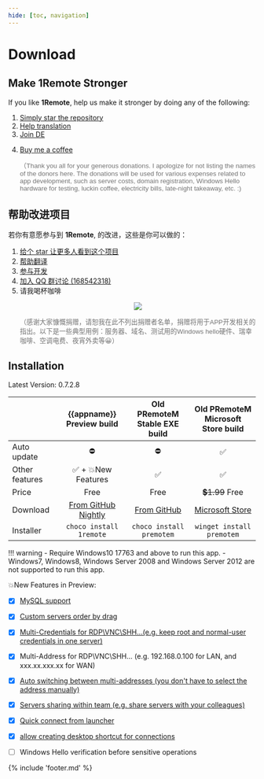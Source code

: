 ```yaml
---
hide: [toc, navigation]
---
```


# Download


<div class="class-none-zh-cn">
    <h2 id="make-1remote-stronger">Make 1Remote Stronger</h2>
    <p>If you like <b>1Remote</b>, help us make it stronger by doing any of the following:</p>
    <ol>
        <li><a href="https://github.com/1Remote/1Remote">Simply star the repository</a></li>
        <li><a href="https://1remote.github.io/usage/misc/help-translation/">Help translation</a></li>
        <li><a href="https://github.com/1Remote/1Remote/blob/main/DEVELOP.md">Join DE</a></li>
        <li>
            <p><a href="https://ko-fi.com/VShawn">Buy me a coffee</a></p>
            <p style="opacity: 0.6;font: -webkit-mini-control;">（Thank you all for your generous donations. I apologize for not listing the names of the donors here. The donations will be used for various expenses related to app development, such as server costs, domain registration, Windows Hello hardware for testing, luckin coffee, electricity bills, late-night takeaway, etc. :)</p>
        </li>
    </ol>
</div>

<div class="class-zh-cn">
    <h2 id="make-1remote-stronger">帮助改进项目</h2>
    <p>若你有意愿参与到 <b>1Remote</b>, 的改进，这些是你可以做的：</p>
    <ol>
        <li><a href="https://github.com/1Remote/1Remote">给个 star 让更多人看到这个项目</a></li>
        <li><a href="https://1remote.github.io/usage/misc/help-translation/">帮助翻译</a></li>
        <li><a href="https://github.com/1Remote/1Remote/blob/main/DEVELOP.md">参与开发</a></li>
        <li><a href="https://jq.qq.com/?_wv=1027&amp;k=iF8dguHU" rel="nofollow">加入 QQ 群讨论 (168542318)</a></li>
        <li>请我喝杯咖啡
            <p align="center">
                <img style="max-width: 500px;" src="https://raw.githubusercontent.com/1Remote/PRemoteM/Doc/DocPic/others/donate.jpg" />
            </p>
            <p style="opacity: 0.6;font: -webkit-mini-control;">（感谢大家慷慨捐赠，请恕我在此不列出捐赠者名单，捐赠将用于APP开发相关的指出。以下是一些典型用例：服务器、域名、测试用的Windows hello硬件、瑞幸咖啡、空调电费、夜宵外卖等😀）</p>
        </li>
    </ol>
</div>

## Installation

Latest Version: 0.7.2.8

|                |                        {{appname}} <br/> Preview build                         |            Old PRemoteM <br/> Stable EXE build             |                 Old PRemoteM <br/> Microsoft Store build                  |
| :------------- | :----------------------------------------------------------------------------: | :--------------------------------------------------------: | :-----------------------------------------------------------------------: |
| Auto update    |                                       ⛔                                        |                             ⛔                              |                                     ✅                                     |
| Other features |                               ✅ + 💥New Features                                |                             ✅                              |                                     ✅                                     |
| Price          |                                      Free                                      |                            Free                            |                              ~~💲1.99~~ Free                               |
| Download       | [From GitHub Nightly](https://github.com/1Remote/1Remote/releases/tag/Nightly) | [From GitHub](https://github.com/1Remote/1Remote/releases) | [Microsoft Store](https://www.microsoft.com/store/productId/9PNMNF92JNFP) |
| Installer      |                            `choco install 1remote`                             |                  `choco install premotem`                  |                         `winget install premotem`                         |

<!-- - Using [Winget](https://github.com/microsoft/winget-cli): `winget install premotem`
- [Chocolatey](https://chocolatey.org/packages/premotem): `choco install premotem` -->

!!! warning
    - Require Windows10 17763 and above to run this app.
    - Windows7, Windows8, Windows Server 2008 and Windows Server 2012 are not supported to run this app.

<!-- !!! note
    - The exe version of {{appname}} on GitHub is **completely free** for personal use.
    - ~~For Microsoft Store build, you may need to pay for a lifetime license.~~ (As our previous income is now able to cover the recent maintenance costs(server\domain name\ etc.), this app will resume free downloads now) -->

💥New Features in Preview:

- [x] [MySQL support](https://1remote.github.io/usage/database/data-synchronization/#by-using-mysql)
- [x] [Custom servers order by drag](https://1remote.github.io/usage/overview/#sorting)
- [x] [Multi-Credentials for RDP\VNC\SHH...(e.g. keep root and normal-user credentials in one server)](https://1remote.github.io/usage/alternative-credential/#addedit)
- [x] Multi-Address for RDP\VNC\SHH... (e.g. 192.168.0.100 for LAN, and xxx.xx.xxx.xx for WAN)
- [x] [Auto switching between multi-addresses (you don't have to select the address manually)](https://1remote.github.io/usage/alternative-credential/#auto-switching-address)
- [x] [Servers sharing within team (e.g. share servers with your colleagues)](https://1remote.github.io/usage/team/team-sharing/)
- [x] [Quick connect from launcher](https://1remote.org/usage/launcher/quick-connect/)
- [x] [allow creating desktop shortcut for connections](https://1remote.org/usage/misc/desktop-shortcut-for-connection/#individual-servers)
- [ ] Windows Hello verification before sensitive operations



{% include 'footer.md' %}
